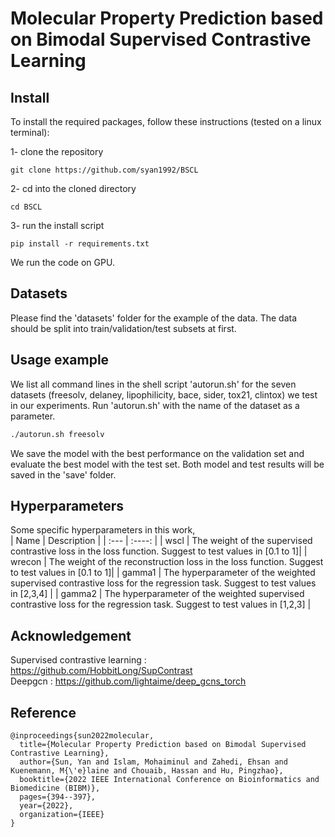 # Molecular Property Prediction based on Bimodal Supervised Contrastive Learning

## Install

To install the required packages, follow these instructions (tested on a linux terminal):

1- clone the repository

```
git clone https://github.com/syan1992/BSCL
```

2- cd into the cloned directory

```
cd BSCL
```

3- run the install script
```
pip install -r requirements.txt
```

We run the code on GPU.

## Datasets
Please find the 'datasets' folder for the example of the data. The data should be split into train/validation/test subsets at first. 

## Usage example
We list all command lines in the shell script 'autorun.sh' for the seven datasets (freesolv, delaney, lipophilicity, bace, sider, tox21, clintox) we test in our experiments. 
Run 'autorun.sh' with the name of the dataset as a parameter.
```sh
./autorun.sh freesolv
```
We save the model with the best performance on the validation set and evaluate the best model with the test set.
Both model and test results will be saved in the 'save' folder.

## Hyperparameters
Some specific hyperparameters in this work,  
|  Name   | Description  |
| :---        |    :----:   |
|  wscl  | The weight of the supervised contrastive loss in the loss function. Suggest to test values in [0.1 to 1]|
| wrecon  | The weight of the reconstruction loss in the loss function. Suggest to test values in [0.1 to 1]|
| gamma1  | The hyperparameter of the weighted supervised contrastive loss for the regression task. Suggest to test values in [2,3,4] |
| gamma2  | The hyperparameter of the weighted supervised contrastive loss for the regression task. Suggest to test values in [1,2,3] |

## Acknowledgement
Supervised contrastive learning : https://github.com/HobbitLong/SupContrast  
Deepgcn : https://github.com/lightaime/deep_gcns_torch

## Reference
```
@inproceedings{sun2022molecular,
  title={Molecular Property Prediction based on Bimodal Supervised Contrastive Learning},
  author={Sun, Yan and Islam, Mohaiminul and Zahedi, Ehsan and Kuenemann, M{\'e}laine and Chouaib, Hassan and Hu, Pingzhao},
  booktitle={2022 IEEE International Conference on Bioinformatics and Biomedicine (BIBM)},
  pages={394--397},
  year={2022},
  organization={IEEE}
}
```
